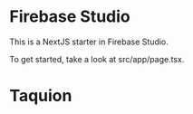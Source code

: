 # Firebase Studio

This is a NextJS starter in Firebase Studio.

To get started, take a look at src/app/page.tsx.
# Taquion
